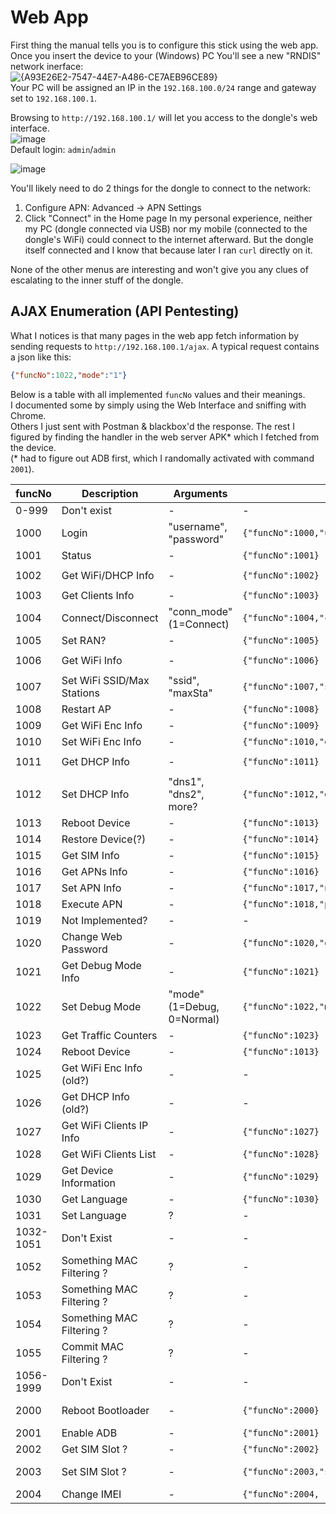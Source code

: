 # Web App
First thing the manual tells you is to configure this stick using the web app.  
Once you insert the device to your (Windows) PC You'll see a new "RNDIS" network inerface:  
![{A93E26E2-7547-44E7-A486-CE7AEB96CE89}](https://github.com/user-attachments/assets/a52ea109-4e89-468e-85a3-aa4b71642219)  
Your PC will be assigned an IP in the `192.168.100.0/24` range and gateway set to `192.168.100.1`.

Browsing to `http://192.168.100.1/` will let you access to the dongle's web interface.  
![image](https://github.com/user-attachments/assets/97484a6e-c8c2-4e53-8850-b55d1c06e018)  
Default login: `admin`/`admin`  
  
![image](https://github.com/user-attachments/assets/9a070fc1-8726-48a1-8477-c1d900ede00c)

You'll likely need to do 2 things for the dongle to connect to the network:
1. Configure APN: Advanced -> APN Settings 
2. Click "Connect" in the Home page
In my personal experience, neither my PC (dongle connected via USB) nor my mobile (connected to the dongle's WiFi) could connect to the internet afterward.
But the dongle itself connected and I know that because later I ran `curl` directly on it.

None of the other menus are interesting and won't give you any clues of escalating to the inner stuff of the dongle.

## AJAX Enumeration (API Pentesting)
What I notices is that many pages in the web app fetch information by sending requests to `http://192.168.100.1/ajax`.
A typical request contains a json like this:
```json
{"funcNo":1022,"mode":"1"}
```

Below is a table with all implemented `funcNo` values and their meanings.  
I documented some by simply using the Web Interface and sniffing with Chrome.  
Others I just sent with Postman & blackbox'd the response.
The rest I figured by finding the handler in the web server APK* which I fetched from the device.   
(* had to figure out ADB first, which I randomally activated with command `2001`).

|funcNo|Description|Arguments         |Example Req|Example Resp| Related URL |
|------|-----------|------------------|-----------|------------|-------------|
|0-999 | Don't exist| -               | -         | -          | - |
| 1000 | Login     | "username", "password"                  |```{"funcNo":1000,"username":"admin","password":"admin"}```|```{"results":[{"net_mode":0,"fwversion":"UZ801-V3.4.3","conn_mode":"1","imei":"8666800660#####"}],"error_info":"none","flag":"1"}```| - |
| 1001 | Status     | -                                      |```{"funcNo":1001}```|```{"results":[{"oper":"","netstatus":"Disconnected","netmode":"UNKNOWN","rssi":0}],"error_info":"none","flag":"1"}```| - |
| 1002 | Get WiFi/DHCP Info | -                                   |```{"funcNo":1002}```|```{"results":[{"dns1":"8.8.8.8","ssid":"4G-UFI-1DE","dns2":"8.8.8.8","mask":"255.255.255.0","pwd":"1234567890","wlan_ip":"192.168.100.1","IP":"192.168.100.1"}],"error_info":"none","flag":"1"}```| - |
| 1003 | Get Clients Info | -                                |```{"funcNo":1003}```|```{"results":[{"up_bytes":0,"maxSta":10,"client_num":0,"down_bytes":0}],"error_info":"none","flag":"1"}```| - |
| 1004 | Connect/Disconnect | "conn_mode" (1=Connect)        |```{"funcNo":1004,"conn_mode":"1"}```|```{"error_info":"none","flag":"1"}```| - |
| 1005 | Set RAN?  | -                                       |```{"funcNo":1005}```| - |
| 1006 | Get WiFi Info | -                                   |```{"funcNo":1006}```|```{"results":[{"maxSta":10,"client_num":0,"ssid":"4G-UFI-1DE","ssid_flag":"1","mac":"a0:23:5b:3c:a1:de","wifi_status":"1","channel":6,"ip":"192.168.100.1","mode":"n"}],"error_info":"none","flag":"1"}```| - |
| 1007 | Set WiFi SSID/Max Stations | "ssid", "maxSta"       |```{"funcNo":1007,"ssid":"4G-UFI-1DE","maxSta":"10"}: ```|```{"error_info":"none","flag":"1"}```| - |
| 1008 | Restart AP| -                                       |```{"funcNo":1008}```|```{"error_info":"none","flag":"1"}```| - |
| 1009 | Get WiFi Enc Info | -                               |```{"funcNo":1009}```|```{"results":[{"pwd":"1234567890","encryp_type":4}],"error_info":"none","flag":"1"}```| - |
| 1010 | Set WiFi Enc Info | -                               |```{"funcNo":1010,"encryp_type":"4","pwd":"1234567890"}: ```|```{"error_info":"none","flag":"1"}```| - |
| 1011 | Get DHCP Info | -                                   |```{"funcNo":1011}```|```{"results":[{"device_arr":[],"dns1":"8.8.8.8","dns2":"8.8.8.8","range_low":"192.168.100.100","range_high":"192.168.100.200","ip":"192.168.100.1"}],"error_info":"none","flag":"1"}```| - |
| 1012 | Set DHCP Info | "dns1", "dns2", more?               |```{"funcNo":1012,"dns1":"8.8.8.8","dns2":"8.8.8.8"}```|```{"error_info":"none","flag":"1"}```| - |
| 1013 | Reboot Device | -                                   |```{"funcNo":1013}```|```NOTHING! Device Reboots```| - |
| 1014 | Restore Device(?) | -                               |```{"funcNo":1014}```|```{"error_info":"none","flag":"1"}```| - |
| 1015 | Get SIM Info | -                                    |```{"funcNo":1015}```|```{"results":[{"sim_status":"Absent"}],"error_info":"none","flag":"1"}```| - |
| 1016 | Get APNs Info | -                                   |```{"funcNo":1016}```|```{"results":[{"info_arr":[],"profile_num":0}],"error_info":"none","flag":"1"}```| - |
| 1017 | Set APN Info | -                                    |```{"funcNo":1017,"no":"1","name":"a","apn":"b","user":"c","pwd":"d","auth":"0"}: ```|```{"error_info":"none","flag":"1"}```| - |
| 1018 | Execute APN | -                                     |```{"funcNo":1018,"profile_num":"1"}```|```{"error_info":"none","flag":"1"}```| - |
| 1019 | Not Implemented? | -                                | - | - | - |
| 1020 | Change Web Password | -                             |```{"funcNo":1020,"oldpwd":"admin","newpwd":"abc"}: ```|```{"error_info":"none","flag":"1"}```| - |
| 1021 | Get Debug Mode Info | -                             |```{"funcNo":1021}```|```{"results":[{"mode":"0"}],"error_info":"none","flag":"1"}```| - |
| 1022 | Set Debug Mode | "mode" (1=Debug, 0=Normal)         |```{"funcNo":1022,"mode":"1"}```|```{"error_info":"none","flag":"1"}``` | http://192.168.100.1/ms.html |
| 1023 | Get Traffic Counters | -                            |```{"funcNo":1023}```|```{"results":[{"up_bytes":0,"down_bytes":0}],"error_info":"none","flag":"1"}```| - |
| 1024 | Reboot Device | -                                   |```{"funcNo":1013}```|```NOTHING! Device Reboots```| - |
| 1025 | Get WiFi Enc Info (old?) | -                        | - | - | - |
| 1026 | Get DHCP Info (old?) | -                            | - | - | - |
| 1027 | Get WiFi Clients IP Info | -                        |```{"funcNo":1027}```|```{"range_low":"192.168.100.100","range_high":"192.168.100.200","flag":"1","results":[{}],"error_info":"none"}```| - |
| 1028 | Get WiFi Clients List | -                           |```{"funcNo":1028}```|```{"results":[{"device_arr":[]}],"error_info":"none","flag":"1"}```| - |
| 1029 | Get Device Information | -                          |```{"funcNo":1029}```|```{"results":[{"manufacture":"Qualcomm Technology","dbm":" -67 dBm","fwversion":"V3.4.3","imei":"866680066017304"}],"error_info":"none","flag":"1"}```| http://192.168.100.1/deviceInformation.html |
| 1030 | Get Language | -                                    |```{"funcNo":1030}```|```{"results":[{"Language":"en"}],"error_info":"none","flag":"1"}```| - |
| 1031 | Set Language | ?                                    | - | - | - |
| 1032-1051 | Don't Exist | -                                | - | - | - |
| 1052 | Something MAC Filtering ? | ?                       | - | - | - |
| 1053 | Something MAC Filtering ? | ?                       | - | - | - |
| 1054 | Something MAC Filtering ? | ?                       | - | - | - |
| 1055 | Commit MAC Filtering ? | ?                          | - | - | - |
| 1056-1999 | Don't Exist | -                                | - | - | - |
| 2000 | Reboot Bootloader | -                               |```{"funcNo":2000}```|```NOTHING! Device Reboots```| http://192.168.100.1/reboot-bootloader.html |
| 2001 | Enable ADB | -                                      |```{"funcNo":2001}```| ? | http://192.168.100.1/usbdebug.html |
| 2002 | Get SIM Slot ? | -                                  |```{"funcNo":2002}```|```{"results":[{"simslot":"1"}],"error_info":"none","flag":"1"}``` |
| 2003 | Set SIM Slot ? | -                                  |```{"funcNo":2003,"simslot":"1","password":"abc"}```|```{"error_info":"password error!","flag":"0"}``` | Password is hard-coded to `admin8888`, does nothing regardless.|
| 2004 | Change IMEI | -                                     |```{"funcNo":2004, "imei":"123456789012345"}```|```{"error_info":"none","flag":"1"}``` |

